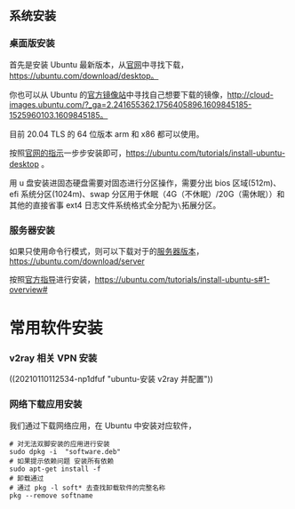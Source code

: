 ## 系统安装

### 桌面版安装

首先是安装 Ubuntu 最新版本，从[官网](https://ubuntu.com/download/desktop)中寻找下载，https://ubuntu.com/download/desktop。

你也可以从 Ubuntu 的[官方镜像站](http://cloud-images.ubuntu.com/?_ga=2.241655362.1756405896.1609845185-1525960103.1609845185)中寻找自己想要下载的镜像，http://cloud-images.ubuntu.com/?_ga=2.241655362.1756405896.1609845185-1525960103.1609845185。

目前 20.04 TLS 的 64 位版本 arm 和 x86 都可以使用。

按照[官网的指示](https://ubuntu.com/tutorials/install-ubuntu-desktop)一步步安装即可，https://ubuntu.com/tutorials/install-ubuntu-desktop 。

用 u 盘安装进固态硬盘需要对固态进行分区操作，需要分出 bios 区域(512m)、efi 系统分区(1024m)、swap 分区用于休眠（4G（不休眠）/20G（需休眠））和其他的直接省事 ext4 日志文件系统格式全分配为`\`拓展分区。

### 服务器安装

如果只使用命令行模式，则可以下载对于的[服务器版本](https://ubuntu.com/download/server)，https://ubuntu.com/download/server

按照[官方指导](https://ubuntu.com/tutorials/install-ubuntu-server#1-overview)进行安装，https://ubuntu.com/tutorials/install-ubuntu-s#1-overview#

# 常用软件安装

### v2ray 相关 VPN 安装

((20210110112534-np1dfuf "ubuntu-安装 v2ray 并配置"))

### 网络下载应用安装

我们通过下载网络应用，在 Ubuntu 中安装对应软件，

```
# 对无法双脚安装的应用进行安装
sudo dpkg -i  "software.deb"
# 如果提示依赖问题 安装所有依赖
sudo apt-get install -f
# 卸载通过
# 通过 pkg -l soft* 去查找卸载软件的完整名称
pkg --remove softname

```
